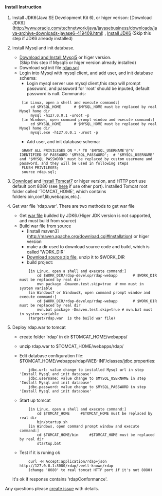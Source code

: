 #### Install Instruction
1. Install JDK6(Java SE Development Kit 6), or higer verison: [Download JDK6] (http://www.oracle.com/technetwork/java/javasebusiness/downloads/java-archive-downloads-javase6-419409.html) ,  [Install JDK6](http://www.oracle.com/technetwork/java/javase/install-142943.html)
(Skip this step if JDK6 already installed)
1. Install Mysql and init database.
   * [Download and Install Mysql5](http://dev.mysql.com/downloads/mysql) or higer version.  
     (Skip this step if Mysql5 or higer version already installed)
   * Download sql init file [rdap.sql](https://raw.githubusercontent.com/cnnic/rdap/develop/rdap-webapp/build/rdap.sql)
   * Login into Mysql with mysql client, and add user, and init database schema: 
      * Login mysql server use mysql client,this step will prompt password, and password for 'root' should be inputed, default password is null. Commands:
	   ```
		[in Linux, open a shell and execute command:]
			cd $MYSQL_HOME		# $MYSQL_HOME must be replaced by real Mysql home dir
	   		mysql -h127.0.0.1 -uroot -p
		[in Windows, open command prompt window and execute command:]
			cd $MYSQL_HOME		# $MYSQL_HOME must be replaced by real Mysql home dir
			mysql.exe -h127.0.0.1 -uroot -p	
	   ```
      * Add user, and init database schema: 
	   ```
	   	GRANT ALL PRIVILEGES ON *.* TO '$MYSQL_USERNAME'@'%' IDENTIFIED BY PASSWORD '$MYSQL_PASSWORD';	# '$MYSQL_USERNAME' and '$MYSQL_PASSWORD' must be replaced by custom username and password, and they will be used in following steps
	   	FLUSH PRIVILEGES;
	   	source rdap.sql;
	   ```

1. [Download](http://tomcat.apache.org/download-70.cgi) and [Install Tomcat7](http://tomcat.apache.org/tomcat-7.0-doc/setup.html) or higer version, and HTTP port use default port 8080 (see [here](http://tomcat.apache.org/tomcat-7.0-doc/RUNNING.txt) if use other port).
Installed Tomcat root folder called 'TOMCAT_HOME', which contains folders:bin,conf,lib,webapps,etc.).

1. Get war file 'rdap.war'. There are two methods to get war file
   * Get [war file](https://github.com/cnnic/rdap/raw/develop/rdap-webapp/build/rdap.war) builded by JDK6.(Higer JDK version is not supported, and must build from source)
   * Build war file from source
      *  [Install maven3] (http://maven.apache.org/download.cgi#Installation) or higer version
      *  make a dir used to download source code and build, which is called 'WORK_DIR'
      *  [Download source zip file](https://github.com/cnnic/rdap/archive/develop.zip), unzip it to $WORK_DIR
      *  build project:
		```
			[in Linux, open a shell and execute command:]
				cd $WORK_DIR/rdap-develop/rdap-webapp		# $WORK_DIR must be replaced by real dir
				mvn package -Dmaven.test.skip=true	# mvn must in system variable
			[in Windows7 or Windows8, open command prompt window and execute command:]
				cd $WORK_DIR/rdap-develop/rdap-webapp		# $WORK_DIR must be replaced by real dir
				mvn.bat package -Dmaven.test.skip=true # mvn.bat must in system variable
			(target/rdap.war  is the build war file)
	
		```
1. Deploy rdap.war to tomcat
   * create folder 'rdap' in dir $TOMCAT_HOME/webapps/
   * unzip rdap.war to $TOMCAT_HOME/webapps/rdap/
		
   * Edit database configuration file: $TOMCAT_HOME/webapps/rdap/WEB-INF/classes/jdbc.properties:
	
		```
			jdbc.url: value change to installed Mysql url in step 'Install Mysql and init database'
			jdbc.username: value change to $MYSQL_USERNAME in step 'Install Mysql and init database'
			jdbc.password: value change to $MYSQL_PASSWORD in step 'Install Mysql and init database'
		```

   * Start up tomcat
	   
		```
			[in Linux, open a shell and execute command:]
				cd $TOMCAT_HOME		#$TOMCAT_HOME must be replaced by real dir
				bin/startup.sh
			[in Windows, open command prompt window and execute command:]
				cd $TOMCAT_HOME/bin		#$TOMCAT_HOME must be replaced by real dir
				startup.bat
		```

   * Test if it is runing ok
	   	```
			curl -H Accept:application/rdap+json http://127.0.0.1:8080/rdap/.well-known/rdap
			(change '8080' to real tomcat HTTP port if it's not 8080)
		```
	It's ok if response contains 'rdapConformance'. 

Any questions please [create issue](https://github.com/cnnic/rdap/issues/new) with details.
